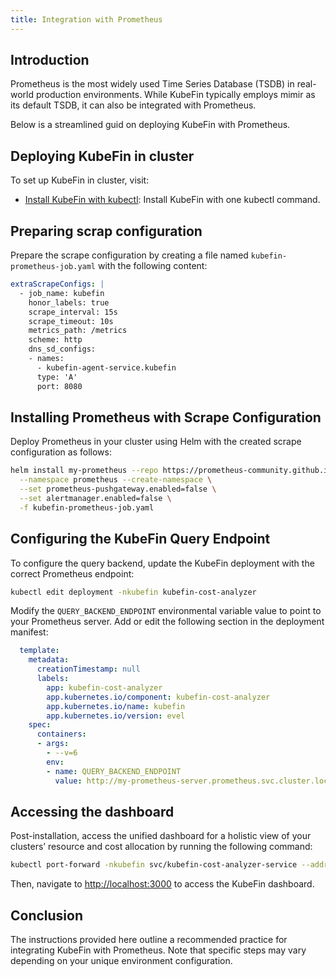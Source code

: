 ```yaml
---
title: Integration with Prometheus
---
```


## Introduction

Prometheus is the most widely used Time Series Database (TSDB) in real-world production environments. While KubeFin typically employs mimir as its default TSDB, it can also be integrated with Prometheus.

Below is a streamlined guid on deploying KubeFin with Prometheus.

## Deploying KubeFin in cluster

To set up KubeFin in cluster, visit:
- [Install KubeFin with kubectl](../install.md#installation-method): Install KubeFin with one kubectl command.

## Preparing scrap configuration

Prepare the scrape configuration by creating a file named `kubefin-prometheus-job.yaml` with the following content:
```yaml
extraScrapeConfigs: |
  - job_name: kubefin
    honor_labels: true
    scrape_interval: 15s
    scrape_timeout: 10s
    metrics_path: /metrics
    scheme: http
    dns_sd_configs:
    - names:
      - kubefin-agent-service.kubefin
      type: 'A'
      port: 8080
```

## Installing Prometheus with Scrape Configuration

Deploy Prometheus in your cluster using Helm with the created scrape configuration as follows:
```sh
helm install my-prometheus --repo https://prometheus-community.github.io/helm-charts prometheus \
  --namespace prometheus --create-namespace \
  --set prometheus-pushgateway.enabled=false \
  --set alertmanager.enabled=false \
  -f kubefin-prometheus-job.yaml
```

## Configuring the KubeFin Query Endpoint

To configure the query backend, update the KubeFin deployment with the correct Prometheus endpoint:
```sh
kubectl edit deployment -nkubefin kubefin-cost-analyzer
```

Modify the `QUERY_BACKEND_ENDPOINT` environmental variable value to point to your Prometheus server. Add or edit the following section in the deployment manifest:
```yaml
  template:
    metadata:
      creationTimestamp: null
      labels:
        app: kubefin-cost-analyzer
        app.kubernetes.io/component: kubefin-cost-analyzer
        app.kubernetes.io/name: kubefin
        app.kubernetes.io/version: evel
    spec:
      containers:
      - args:
        - --v=6
        env:
        - name: QUERY_BACKEND_ENDPOINT
          value: http://my-prometheus-server.prometheus.svc.cluster.local
```

## Accessing the dashboard

Post-installation, access the unified dashboard for a holistic view of your clusters’ resource and cost allocation by running the following command:
```sh
kubectl port-forward -nkubefin svc/kubefin-cost-analyzer-service --address='0.0.0.0' 8080 3000
```

Then, navigate to [http://localhost:3000](http://localhost:3000) to access the KubeFin dashboard.

## Conclusion

The instructions provided here outline a recommended practice for integrating KubeFin with Prometheus. Note that specific steps may vary depending on your unique environment configuration.



